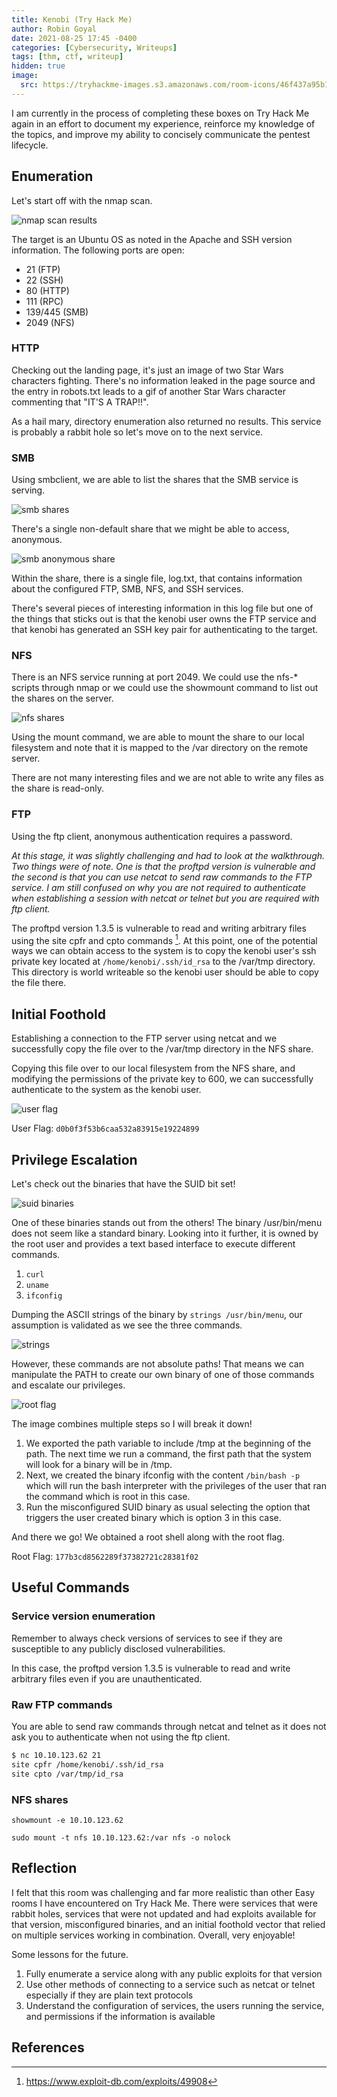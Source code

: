 ```yaml
---
title: Kenobi (Try Hack Me)
author: Robin Goyal
date: 2021-08-25 17:45 -0400
categories: [Cybersecurity, Writeups]
tags: [thm, ctf, writeup]
hidden: true
image:
  src: https://tryhackme-images.s3.amazonaws.com/room-icons/46f437a95b1de43238c290a9c416c8d4.png
---
```


I am currently in the process of completing these boxes on Try Hack Me again in an effort to document my experience, reinforce my knowledge of the topics, and improve my ability to concisely communicate the pentest lifecycle.

## Enumeration

Let's start off with the nmap scan.

![nmap scan results](/assets/img/posts/thm-kenobi/nmap.jpg)

The target is an Ubuntu OS as noted in the Apache and SSH version information. The following ports are open:
- 21 (FTP)
- 22 (SSH)
- 80 (HTTP)
- 111 (RPC)
- 139/445 (SMB)
- 2049 (NFS)

### HTTP

Checking out the landing page, it's just an image of two Star Wars characters fighting. There's no information leaked in the page source and the entry in robots.txt leads to a gif of another Star Wars character commenting that "IT'S A TRAP!!".

As a hail mary, directory enumeration also returned no results. This service is probably a rabbit hole so let's move on to the next service.

### SMB

Using smbclient, we are able to list the shares that the SMB service is serving.

![smb shares](/assets/img/posts/thm-kenobi/smb-shares.jpg)

There's a single non-default share that we might be able to access, anonymous.

![smb anonymous share](/assets/img/posts/thm-kenobi/smb-anon.jpg)

Within the share, there is a single file, log.txt, that contains information about the configured FTP, SMB, NFS, and SSH services.

There's several pieces of interesting information in this log file but one of the things that sticks out is that the kenobi user owns the FTP service and that kenobi has generated an SSH key pair for authenticating to the target.

### NFS

There is an NFS service running at port 2049. We could use the nfs-\* scripts through nmap or we could use the showmount command to list out the shares on the server.

![nfs shares](/assets/img/posts/thm-kenobi/nfs.jpg)

Using the mount command, we are able to mount the share to our local filesystem and note that it is mapped to the /var directory on the remote server.

There are not many interesting files and we are not able to write any files as the share is read-only.

### FTP

Using the ftp client, anonymous authentication requires a password.

*At this stage, it was slightly challenging and had to look at the walkthrough. Two things were of note. One is that the proftpd version is vulnerable and the second is that you can use netcat to send raw commands to the FTP service. I am still confused on why you are not required to authenticate when establishing a session with netcat or telnet but you are required with ftp client.*

The proftpd version 1.3.5 is vulnerable to read and writing arbitrary files using the site cpfr and cpto commands [^proftpd]. At this point, one of the potential ways we can obtain access to the system is to copy the kenobi user's ssh private key located at `/home/kenobi/.ssh/id_rsa` to the /var/tmp directory. This directory is world writeable so the kenobi user should be able to copy the file there.

## Initial Foothold

Establishing a connection to the FTP server using netcat and we successfully copy the file over to the /var/tmp directory in the NFS share.

Copying this file over to our local filesystem from the NFS share, and modifying the permissions of the private key to 600, we can successfully authenticate to the system as the kenobi user.

![user flag](/assets/img/posts/thm-kenobi/user-flag.jpg)

User Flag: `d0b0f3f53b6caa532a83915e19224899`

## Privilege Escalation

Let's check out the binaries that have the SUID bit set!

![suid binaries](/assets/img/posts/thm-kenobi/suid-binaries.jpg)

One of these binaries stands out from the others! The binary /usr/bin/menu does not seem like a standard binary. Looking into it further, it is owned by the root user and provides a text based interface to execute different commands.
1. `curl`
2. `uname`
3. `ifconfig`

Dumping the ASCII strings of the binary by `strings /usr/bin/menu`, our assumption is validated as we see the three commands.

![strings](/assets/img/posts/thm-kenobi/strings.jpg)

However, these commands are not absolute paths! That means we can manipulate the PATH to create our own binary of one of those commands and escalate our privileges.

![root flag](/assets/img/posts/thm-kenobi/root-flag.jpg)

The image combines multiple steps so I will break it down!
1. We exported the path variable to include /tmp at the beginning of the path. The next time we run a command, the first path that the system will look for a binary will be in /tmp.
2. Next, we created the binary ifconfig with the content `/bin/bash -p` which will run the bash interpreter with the privileges of the user that ran the command which is root in this case.
3. Run the misconfigured SUID binary as usual selecting the option that triggers the user created binary which is option 3 in this case.

And there we go! We obtained a root shell along with the root flag.

Root Flag: `177b3cd8562289f37382721c28381f02`

## Useful Commands

### Service version enumeration

Remember to always check versions of services to see if they are susceptible to any publicly disclosed vulnerabilities.

In this case, the proftpd version 1.3.5 is vulnerable to read and write arbitrary files even if you are unauthenticated.

### Raw FTP commands

You are able to send raw commands through netcat and telnet as it does not ask you to authenticate when not using the ftp client.

```bash
$ nc 10.10.123.62 21
site cpfr /home/kenobi/.ssh/id_rsa
site cpto /var/tmp/id_rsa
```

### NFS shares

`showmount -e 10.10.123.62`

`sudo mount -t nfs 10.10.123.62:/var nfs -o nolock`

## Reflection

I felt that this room was challenging and far more realistic than other Easy rooms I have encountered on Try Hack Me. There were services that were rabbit holes, services that were not updated and had exploits available for that version, misconfigured binaries, and an initial foothold vector that relied on multiple services working in combination. Overall, very enjoyable!

Some lessons for the future.
1. Fully enumerate a service along with any public exploits for that version
2. Use other methods of connecting to a service such as netcat or telnet especially if they are plain text protocols
3. Understand the configuration of services, the users running the service, and permissions if the information is available

## References

[^proftpd]: <https://www.exploit-db.com/exploits/49908>

